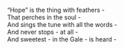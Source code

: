 “Hope” is the thing with feathers -  
That perches in the soul -  
And sings the tune with all the words -  
And never stops - at all -  
And sweetest - in the Gale - is heard -  
